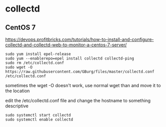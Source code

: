 # collectd

## CentOS 7

https://devops.profitbricks.com/tutorials/how-to-install-and-configure-collectd-and-collectd-web-to-monitor-a-centos-7-server/
```
sudo yum install epel-release
sudo yum --enablerepo=epel install collectd collectd-ping
sudo rm /etc/collectd.conf
sudo wget -O https://raw.githubusercontent.com/GBurg/files/master/collectd.conf /etc/collectd.conf
```
sometimes the wget -O doesn't work, use normal wget than and move it to the location


edit the /etc/collectd.conf file and change the hostname to something descriptive

```
sudo systemctl start collectd
sudo systemctl enable collectd
```
